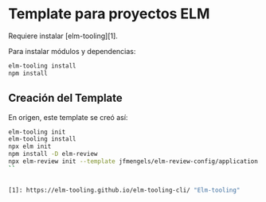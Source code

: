# Template para proyectos ELM

Requiere instalar [elm-tooling][1].

Para instalar módulos y dependencias:

```bash
elm-tooling install
npm install
```

## Creación del Template

En origen, este template se creó así:

```bash
elm-tooling init
elm-tooling install
npx elm init
npm install -D elm-review
npx elm-review init --template jfmengels/elm-review-config/application
``


[1]: https://elm-tooling.github.io/elm-tooling-cli/ "Elm-tooling"
